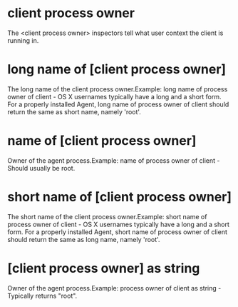 # client process owner

The &lt;client process owner&gt; inspectors tell what user context the client is running in.

# long name of [client process owner]

The long name of the client process owner.Example: long name of process owner of client - OS X usernames typically have a long and a short form. For a properly installed Agent, long name of process owner of client should return the same as short name, namely &#39;root&#39;.

# name of [client process owner]

Owner of the agent process.Example: name of process owner of client - Should usually be root.

# short name of [client process owner]

The short name of the client process owner.Example: short name of process owner of client - OS X usernames typically have a long and a short form. For a properly installed Agent, short name of process owner of client should return the same as long name, namely &#39;root&#39;.

# [client process owner] as string

Owner of the agent process.Example: process owner of client as string - Typically returns &quot;root&quot;.
